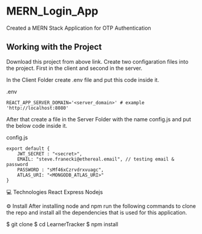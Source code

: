 # MERN_Login_App
Created a MERN Stack Application for OTP Authentication


## Working with the Project

Download this project from above link. Create two configaration files into the project.
First in the client and second in the server.


In the Client Folder create .env file and put this code inside it.

.env
```
REACT_APP_SERVER_DOMAIN='<server_domain>' # example 'http://localhost:8080'
```


After that create a file in the Server Folder with the name config.js and put the below code inside it.

config.js
```
export default {
    JWT_SECRET : "<secret>",
    EMAIL: "steve.franecki@ethereal.email", // testing email & password
    PASSWORD : "sMf46xCzrvdrxvuagc",
    ATLAS_URI: "<MONGODB_ATLAS_URI>"
}
```

💻 Technologies
React
Express
Nodejs

⚙️ Install
After installing node and npm run the following commands to clone the repo and install all the dependencies that is used for this application.

$ git clone 
$ cd LearnerTracker
$ npm install
